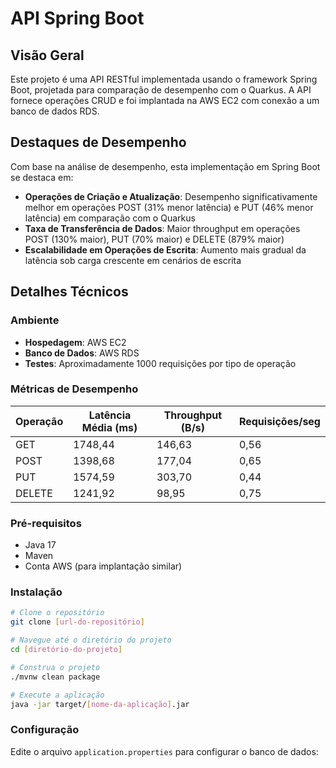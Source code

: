 # API Spring Boot

## Visão Geral

Este projeto é uma API RESTful implementada usando o framework Spring Boot, projetada para comparação de desempenho com o Quarkus. A API fornece operações CRUD e foi implantada na AWS EC2 com conexão a um banco de dados RDS.

## Destaques de Desempenho

Com base na análise de desempenho, esta implementação em Spring Boot se destaca em:

- **Operações de Criação e Atualização**: Desempenho significativamente melhor em operações POST (31% menor latência) e PUT (46% menor latência) em comparação com o Quarkus
- **Taxa de Transferência de Dados**: Maior throughput em operações POST (130% maior), PUT (70% maior) e DELETE (879% maior)
- **Escalabilidade em Operações de Escrita**: Aumento mais gradual da latência sob carga crescente em cenários de escrita

## Detalhes Técnicos

### Ambiente
- **Hospedagem**: AWS EC2
- **Banco de Dados**: AWS RDS
- **Testes**: Aproximadamente 1000 requisições por tipo de operação

### Métricas de Desempenho

| Operação | Latência Média (ms) | Throughput (B/s) | Requisições/seg |
|----------|---------------------|------------------|-----------------|
| GET      | 1748,44             | 146,63           | 0,56            |
| POST     | 1398,68             | 177,04           | 0,65            |
| PUT      | 1574,59             | 303,70           | 0,44            |
| DELETE   | 1241,92             | 98,95            | 0,75            |

### Pré-requisitos
- Java 17
- Maven 
- Conta AWS (para implantação similar)

### Instalação

```bash
# Clone o repositório
git clone [url-do-repositório]

# Navegue até o diretório do projeto
cd [diretório-do-projeto]

# Construa o projeto
./mvnw clean package

# Execute a aplicação
java -jar target/[nome-da-aplicação].jar
```

### Configuração

Edite o arquivo `application.properties` para configurar o banco de dados:
